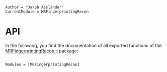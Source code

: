 ```@meta
Author = "Jakob Assländer"
CurrentModule = MRFingerprintingRecon
```

# API

In the following, you find the documentation of all exported functions of the [MRFingerprintingRecon.jl](https://github.com/JakobAsslaender/MRFingerprintingRecon.jl) package:

```@index
```

```@autodocs
Modules = [MRFingerprintingRecon]
```